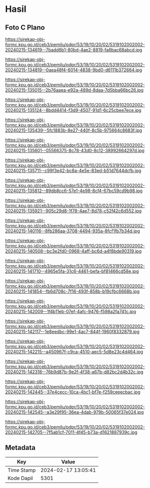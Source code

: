 # Hasil

## Foto C Plano

https://sirekap-obj-formc.kpu.go.id/ceb3/pemilu/pdpr/53/19/10/20/02/5319102002002-20240215-134619--7badd6b1-80bd-4ae2-8819-fa6bac68abcd.jpg

https://sirekap-obj-formc.kpu.go.id/ceb3/pemilu/pdpr/53/19/10/20/02/5319102002002-20240215-134819--0aea48f4-6014-4838-9bd0-d6111b372664.jpg

https://sirekap-obj-formc.kpu.go.id/ceb3/pemilu/pdpr/53/19/10/20/02/5319102002002-20240215-135015--2b76aaea-e92a-489d-8daa-7d5bba66bc26.jpg

https://sirekap-obj-formc.kpu.go.id/ceb3/pemilu/pdpr/53/19/10/20/02/5319102002002-20240215-135124--8bdd4414-f3d9-4507-91d1-6c25cbee7ece.jpg

https://sirekap-obj-formc.kpu.go.id/ceb3/pemilu/pdpr/53/19/10/20/02/5319102002002-20240215-135439--5fc1883b-8e27-440f-8c5b-975664c8683f.jpg

https://sirekap-obj-formc.kpu.go.id/ceb3/pemilu/pdpr/53/19/10/20/02/5319102002002-20240215-135601--05566375-8c78-43d0-8c12-38992664297d.jpg

https://sirekap-obj-formc.kpu.go.id/ceb3/pemilu/pdpr/53/19/10/20/02/5319102002002-20240215-135711--c99f3e42-bc8a-4e5e-83ed-b51d7644dcfb.jpg

https://sirekap-obj-formc.kpu.go.id/ceb3/pemilu/pdpr/53/19/10/20/02/5319102002002-20240215-135812--89db8cc6-57e1-4e98-8cf4-67bc59cd9b98.jpg

https://sirekap-obj-formc.kpu.go.id/ceb3/pemilu/pdpr/53/19/10/20/02/5319102002002-20240215-135921--905c29d8-1f78-4ae7-8d78-c52f42c6d552.jpg

https://sirekap-obj-formc.kpu.go.id/ceb3/pemilu/pdpr/53/19/10/20/02/5319102002002-20240215-140116--8fb286aa-3708-4494-935a-8fcf1fb7b34d.jpg

https://sirekap-obj-formc.kpu.go.id/ceb3/pemilu/pdpr/53/19/10/20/02/5319102002002-20240215-140508--bc3e2fd0-0968-4aff-bc6d-a4f8bde90319.jpg

https://sirekap-obj-formc.kpu.go.id/ceb3/pemilu/pdpr/53/19/10/20/02/5319102002002-20240215-141710--4965e5fa-31c6-4461-befa-bf81466cd58e.jpg

https://sirekap-obj-formc.kpu.go.id/ceb3/pemilu/pdpr/53/19/10/20/02/5319102002002-20240215-141854--fb6d708c-7f16-493f-858b-b19cfbc6668b.jpg

https://sirekap-obj-formc.kpu.go.id/ceb3/pemilu/pdpr/53/19/10/20/02/5319102002002-20240215-142009--1f4b11eb-07ef-4afc-9476-f598a2fa741c.jpg

https://sirekap-obj-formc.kpu.go.id/ceb3/pemilu/pdpr/53/19/10/20/02/5319102002002-20240215-142117--1e8eedbc-99e1-4ac7-844f-1960f8332879.jpg

https://sirekap-obj-formc.kpu.go.id/ceb3/pemilu/pdpr/53/19/10/20/02/5319102002002-20240215-142215--a450967f-c9ca-4510-aec5-5d8e23c4d464.jpg

https://sirekap-obj-formc.kpu.go.id/ceb3/pemilu/pdpr/53/19/10/20/02/5319102002002-20240215-142318--76b9d87b-9e2f-4f38-a67b-d82bc2d4b32c.jpg

https://sirekap-obj-formc.kpu.go.id/ceb3/pemilu/pdpr/53/19/10/20/02/5319102002002-20240215-142445--37e4cecc-10ca-4bc1-bf7e-f259ceeecbac.jpg

https://sirekap-obj-formc.kpu.go.id/ceb3/pemilu/pdpr/53/19/10/20/02/5319102002002-20240215-142545--a3e29f95-36ea-4dab-979b-50065f37e024.jpg

https://sirekap-obj-formc.kpu.go.id/ceb3/pemilu/pdpr/53/19/10/20/02/5319102002002-20240215-142705--7f5ab1cf-7011-4f45-b73a-d1621887939c.jpg


## Metadata

| Key        | Value               |
| ---------- | ------------------- |
| Time Stamp | 2024-02-17 13:05:41 |
| Kode Dapil | 5301                |



